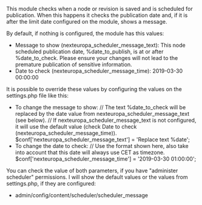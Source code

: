 This module checks when a node or revision is saved and is scheduled for publication.
When this happens it checks the publication date and, if it is after the limit date
configured on the module, shows a message.

By default, if nothing is configured, the module has this values:
* Message to show (nexteuropa_scheduler_message_text): 
    This node scheduled publication date, %date_to_publish, is at or after %date_to_check. Please ensure your changes will not lead to the premature publication of sensitive information.
* Date to check (nexteuropa_scheduler_message_time):
    2019-03-30 00:00:00

It is possible to override these values by configuring the values on the settings.php file like this:
* To change the message to show:
    // The text %date_to_check will be replaced by the date value from nexteuropa_scheduler_message_text (see below).
    // If nexteuropa_scheduler_message_text is not configured, it will use the default value (check Date to check (nexteuropa_scheduler_message_time)).
    $conf['nexteuropa_scheduler_message_text'] = 'Replace text %date';  
* To change the date to check:
     // Use the format shown here, also take into account that this date will always use CET as timezone.
        $conf['nexteuropa_scheduler_message_time'] = '2019-03-30 01:00:00'; 

You can check the value of both parameters, if you have "administer scheduler" permissions. I will show the default values or the values from settings.php, if they
are configured:
* admin/config/content/scheduler/scheduler_message
